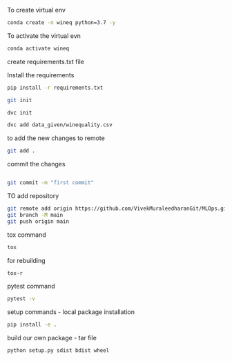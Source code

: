 To create virtual env 

```bash
conda create -n wineq python=3.7 -y
```
To activate the virtual evn
```bash
conda activate wineq
```

create requirements.txt file 

Install the requirements 
```bash
pip install -r requirements.txt
```

```bash
git init
```
```bash
dvc init
```
```bash
dvc add data_given/winequality.csv
```
to add the new changes to remote
```bash 
git add .
```
commit the changes 
```bash

git commit -m "first commit"
```
TO add repository 
```bash
git remote add origin https://github.com/VivekMuraleedharanGit/MLOps.git
git branch -M main
git push origin main
```


tox command
```bash
tox
```
for rebuilding 
```bash
tox-r
```
pytest command
```bash
pytest -v
```

setup commands - local package installation
```bash
pip install -e .
``` 

build our own package - tar file
```bash 
python setup.py sdist bdist wheel
```
